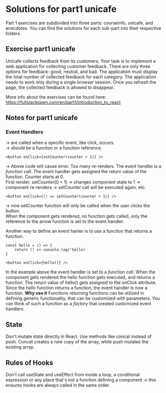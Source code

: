 # Solutions for part1 unicafe

Part 1 exercises are subdivided into three parts: courseinfo, unicafe, and anecdotes. You can find the solutions for each sub-part into their respective folders.

## Exercise part1 unicafe

Unicafe collects feedback from its customers. Your task is to implement a web application for collecting customer feedback. There are only three options for feedback: good, neutral, and bad. The application must display the total number of collected feedback for each category. The application needs to work only during a single browser session. Once you refresh the page, the collected feedback is allowed to disappear.

More info about the exercises can be found here: <https://fullstackopen.com/en/part1/introduction_to_react>

## Notes for part1 unicafe

### Event Handlers

-> are called when a specific event, like click, occurs.<br>
-> should be a function or a function reference.

```
<button onClick={setCounter(counter + 1)} />
```

-> Above code will cause error: Too many re-renders. The event handler is a _function call_. The event handler gets assigned the return value of the function. Counter starts at 0.<br>
First render: setCounter(0 + 1) -> changes component state to 1 -> component re-renders -> setCounter call will be executed again, etc.

```
<button onClick={() => setCounter(counter + 1)} />
```

-> now setCounter function will only be called when the user clicks the button.<br>
When the component gets rendered, no function gets called, only the reference to the arrow function is set to the event handler.

Another way to define an event hanler is to use a function that returns a function.

```
const hello = () => {
    return () => console.log('hello)
}

<button onClick={hello()} />
```

In the example above the event handler is set to a _function call_. When the component gets rendered the hello function gets executed, and returns a function. The return value of hello() gets assigned to the onClick attribute. Since the hello function returns a function, the event handler is now a function. **Why use it** Functions returning functions can be utilized in defining generic functionality, that can be customized with parameters. You can think of such a function as a _factory_ that created customized event handlers.

## State

Don't mutate state directly in React. Use methods like concat instead of push. Concat creates a new copy of the array, while push mutates the existing array.

## Rules of Hooks

Don't call useState and useEffect from inside a loop, a conditional expression or any place that's not a function defining a component -> this ensures hooks are always called in the same order.
